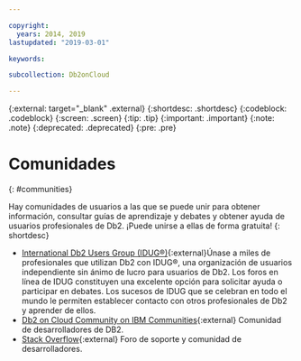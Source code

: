 ```yaml
---

copyright:
  years: 2014, 2019
lastupdated: "2019-03-01"

keywords: 

subcollection: Db2onCloud

---
```


<!-- Attribute definitions --> 
{:external: target="_blank" .external}
{:shortdesc: .shortdesc}
{:codeblock: .codeblock}
{:screen: .screen}
{:tip: .tip}
{:important: .important}
{:note: .note}
{:deprecated: .deprecated}
{:pre: .pre}

# Comunidades
{: #communities}

Hay comunidades de usuarios a las que se puede unir para obtener información, consultar guías de aprendizaje y debates y obtener ayuda de usuarios profesionales de Db2. ¡Puede unirse a ellas de forma gratuita!
{: shortdesc}

* [International Db2 Users Group (IDUG®)](https://www.idug.org/){:external}Únase a miles de profesionales que utilizan Db2 con IDUG®, una organización de usuarios independiente sin ánimo de lucro para usuarios de Db2. Los foros en línea de IDUG constituyen una excelente opción para solicitar ayuda o participar en debates. Los sucesos de IDUG que se celebran en todo el mundo le permiten establecer contacto con otros profesionales de Db2 y aprender de ellos.
* [Db2 on Cloud Community on IBM Communities](https://community.ibm.com/community/user/hybriddatamanagement/communities/community-home?CommunityKey=ea909850-39ea-4ac4-9512-8e2eb37ea09a){:external} Comunidad de desarrolladores de DB2.
* [Stack Overflow](https://stackoverflow.com/users/login?ssrc=anon_ask&returnurl=https%3a%2f%2fstackoverflow.com%2fquestions%2fask%3ftags%3ddashdb){:external} Foro de soporte y comunidad de desarrolladores.
